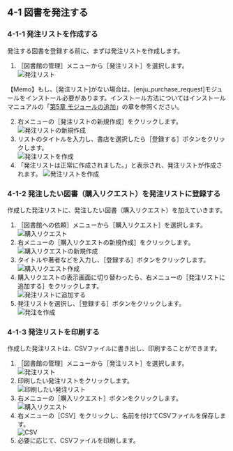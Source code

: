 <a name="4-1" />

4-1 図書を発注する
------------------

<a name="4-1-1" />

### 4-1-1 発注リストを作成する

発注する図書を登録する前に、まずは発注リストを作成します。

1. ［図書館の管理］メニューから［発注リスト］を選択します。  
   ![発注リスト](assets/images/image_operation_order.png)

	<div class="alert alert-info" markdown="1">
【Memo】もし、[発注リスト]がない場合は、[enju_purchase_request]モジュールをインストール必要があります。インストール方法についてはインストールマニュアルの「[第5章 モジュールの追加](enju_install_vm_5.html)」の章を参照ください。
	</div>

2. 右メニューの［発注リストの新規作成］をクリックします。  
   ![発注リストの新規作成](assets/images/image_operation_072.png)
3. リストのタイトルを入力し、書店を選択したら［登録する］ボタンをクリックします。  
   ![発注リストを作成](assets/images/image_operation_074.png)
4. 「発注リストは正常に作成されました。」と表示され、発注リストが作成されます。
   ![発注リストを作成](assets/images/image_operation_074_2.png)

<a name="4-1-2" />

### 4-1-2 発注したい図書（購入リクエスト）を発注リストに登録する

作成した発注リストに、発注したい図書（購入リクエスト）を加えていきます。

1. ［図書館への依頼］メニューから［購入リクエスト］を選択します。  
   ![購入リクエスト](assets/images/image_operation_076.png)
2. 右メニューの［購入リクエストの新規作成］をクリックします。  
   ![購入リクエストの新規作成](assets/images/image_operation_078.png)
3. タイトルや著者などを入力し、［登録する］ボタンをクリックします。  
   ![購入リクエスト作成](assets/images/image_operation_079.png)
5. 購入リクエストの表示画面に切り替わったら、右メニューの［発注リストに追加する］をクリックします。  
   ![発注リストに追加する](assets/images/image_operation_083.png)
6. 発注リストを選択し、［登録する］ボタンをクリックします。  
   ![発注を作成](assets/images/image_operation_085.png)

<a name="4-1-3" />

### 4-1-3 発注リストを印刷する

作成した発注リストは、CSVファイルに書き出し、印刷することができます。

1. ［図書館の管理］メニューから［発注リスト］を選択します。  
   ![発注リスト](assets/images/image_operation_order.png)
2. 印刷したい発注リストをクリックします。  
   ![印刷したい発注リスト](assets/images/image_operation_088.png)
3. 右メニューの［購入リクエスト］ボタンをクリックします。  
   ![購入リクエスト](assets/images/image_operation_089.png)
4. 右メニューの［CSV］をクリックし、名前を付けてCSVファイルを保存します。  
   ![CSV](assets/images/image_operation_091.png)
5. 必要に応じて、CSVファイルを印刷します。

